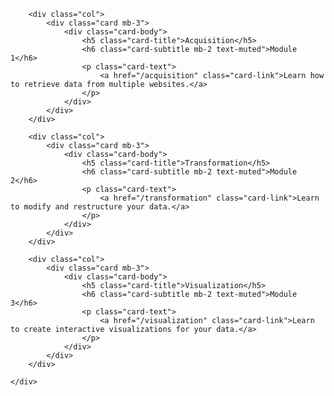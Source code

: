 <div class="container p-0" markdown="0">
	<div class="row">

		<div class="col">
			<div class="card mb-3">
				<div class="card-body">
					<h5 class="card-title">Acquisition</h5>
					<h6 class="card-subtitle mb-2 text-muted">Module 1</h6>
					<p class="card-text">
						<a href="/acquisition" class="card-link">Learn how to retrieve data from multiple websites.</a>
					</p>
				</div>
			</div>
		</div>

		<div class="col">
			<div class="card mb-3">
				<div class="card-body">
					<h5 class="card-title">Transformation</h5>
					<h6 class="card-subtitle mb-2 text-muted">Module 2</h6>
					<p class="card-text">
						<a href="/transformation" class="card-link">Learn to modify and restructure your data.</a>
					</p>
				</div>
			</div>
		</div>

		<div class="col">
			<div class="card mb-3">
				<div class="card-body">
					<h5 class="card-title">Visualization</h5>
					<h6 class="card-subtitle mb-2 text-muted">Module 3</h6>
					<p class="card-text">
						<a href="/visualization" class="card-link">Learn to create interactive visualizations for your data.</a>
					</p>
				</div>
			</div>
		</div> 

	</div>
</div>
